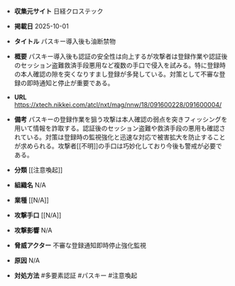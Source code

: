 - **収集元サイト**
日経クロステック

- **掲載日**
2025-10-01

- **タイトル**
パスキー導入後も油断禁物

- **概要**
パスキー導入後も認証の安全性は向上するが攻撃者は登録作業や認証後のセッション盗難救済手段悪用など複数の手口で侵入を試みる。特に登録時の本人確認の隙を突くなりすまし登録が多発している。対策として不審な登録の即時通知と停止が重要である。

- **URL**
https://xtech.nikkei.com/atcl/nxt/mag/nnw/18/091600228/091600004/

- **備考**
パスキーの登録作業を狙う攻撃は本人確認の弱点を突きフィッシングを用いて情報を詐取する。認証後のセッション盗難や救済手段の悪用も確認されている。対策は登録時の監視強化と迅速な対応で被害拡大を防止することが求められる。攻撃者[[不明]]の手口は巧妙化しており今後も警戒が必要である。

- **分類**
[[注意喚起]]

- **組織名**
N/A

- **業種**
[[N/A]]

- **攻撃手口**
[[N/A]]

- **攻撃影響**
N/A

- **脅威アクター**
不審な登録通知即時停止強化監視

- **原因**
N/A

- **対処方法**
#多要素認証 #パスキー #注意喚起
